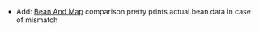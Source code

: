 * Add: [Bean And Map](matchers/java-beans-and-records#java-bean-equals-map) comparison pretty prints actual bean data in case of mismatch
